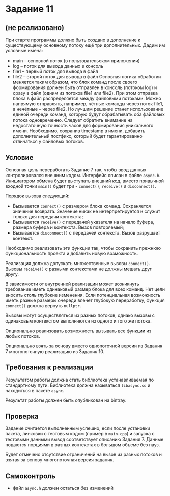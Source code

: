 # Задание 11

## (не реализовано)
При старте программы должно быть создано в дополнение к существующему основному потоку
ещё три дополнительных. Дадим им условные имена:
- main – основной поток (в пользовательском приложении)
- log – поток для вывода данных в консоль
- file1 – первый поток для вывода в файл
- file2 – второй поток для вывода в файл
Основная логика обработки меняется таким образом, что блок команд после своего формирования
должен быть отправлен в консоль (потоком log) и сразу в файл (одним из потоков file1 или file2).
При этом отправка блока в файл распределяется между файловыми потоками.
Можно напрямую отправлять, например, чётные команды через поток file1, а нечётные – через
file2. Но лучшим решение станет использование единой очереди команд, которую будут
обрабатывать оба файловых потока одновременно.
Следует обратить внимание на недостаточную точность часов для формирования уникального
имени. Необходимо, сохранив timestamp в имени, добавить дополнительный постфикс, который
будет гарантированно отличаться у файловых потоков.
## Условие

Основная цель переработать Задание 7 так, чтобы ввод данных контролировался внешним кодом. Интерфейс описан в файле `async.h`. Инициатором обмена будет выступать внешний код, вместо привычной входной точки `main()` будет три - `connect()`, `receive()` и `disconnect()`.

Порядок вызова следующий:

- Вызывается `connect()` с размером блока команд. Сохраняется значение возврата. Значение никак не интерпретируется и служит только для передачи контекста;
- Вызывается `receive()` с передачей указателя на начало буфера, размера буфера и контекста. Вызов повторяемый;
- Вызывается `disconnect()` с передачей контекста. Вызов разрушает контекст.

Необходимо реализовать эти функции так, чтобы сохранить прежнюю функциональность проекта и добавить новую возможность.

Реализация должна допускать множественные вызовы `connect()`. Вызовы `receive()` с разными контекстами не должны мешать друг другу.

В зависимости от внутренней реализации может возникнуть требование иметь одинаковый размер блока для всех команд. Нет цели вносить столь глубокие изменения. Если потенциальная возможность иметь разные размеры очереди влечет глубокую переработку, функция `connect()` должна вернуть `nullptr`.

Вызовы могут осуществляться из разных потоков, однако вызовы с одинаковым контекстом выполняются из одного и того же потока.

Опционально реализовать возможность вызывать все функции из любых потоков.

Опционально взять за основу вместо однопоточной версии из Задания 7 многопоточную реализацию из Задания 10.

## Требования к реализации

Результатом работы должна стать библиотека устанавливаемая по стандартному пути. Библиотека должна называться `libasync.so` и находиться в пакете `async`.

Результат работы должен быть опубликован на bintray.

## Проверка

Задание считается выполненным успешно, если после установки пакета, линковки с тестовым кодом (пример в `main.cpp`) и запуска с тестовыми данными вывод соответствует описанию Задания 7. Данные подаются порциями в разных контекстах в большом объеме без пауз.

Будет отмечено отсутствие ограничений на вызов из разных потоков и взятая за основу многопоточная версия задания.

## Самоконтроль

* файл `async.h` должен остаться без изменений